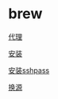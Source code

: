 # brew

[代理](代理/代理.md "代理")

[安装](安装/安装.md "安装")

[安装sshpass](安装sshpass/安装sshpass.md "安装sshpass")

[换源](换源/换源.md "换源")
